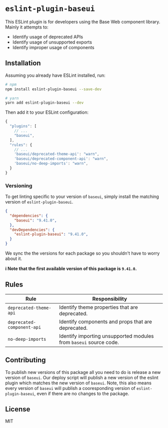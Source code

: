 # `eslint-plugin-baseui`

This ESLint plugin is for developers using the Base Web component library. Mainly it attempts to:

- Identify usage of deprecated APIs
- Identify usage of unsupported exports
- Identify improper usage of components

## Installation

Assuming you already have ESLint installed, run:

```sh
# npm
npm install eslint-plugin-baseui --save-dev

# yarn
yarn add eslint-plugin-baseui --dev
```

Then add it to your ESLint configuration:

```js
{
  "plugins": [
    // ...
    "baseui",
  ],
  "rules": {
    // ...
    'baseui/deprecated-theme-api': "warn",
    'baseui/deprecated-component-api': "warn",
    'baseui/no-deep-imports': "warn",
  }
}
```

### Versioning

To get linting specific to your version of `baseui`, simply install the matching version of `eslint-plugin-baseui`.

```json
{
  "dependencies": {
    "baseui": "9.41.0",
  },
  "devDependencies": {
    "eslint-plugin-baseui": "9.41.0",
  }
}
```

We sync the the versions for each package so you shouldn't have to worry about it.

**ℹ️ Note that the first available version of this package is `9.41.0`.**

## Rules

| Rule | Responsibility |
| --- | --- |
| `deprecated-theme-api` | Identify theme properties that are deprecated. |
| `deprecated-component-api` | Identify components and props that are deprecated. |
| `no-deep-imports` | Identify importing unsupported modules from `baseui` source code. |

## Contributing

To publish new versions of this package all you need to do is release a new version of `baseui`. Our deploy script will publish a new version of the eslint plugin which matches the new version of `baseui`. Note, this also means every version of `baseui` will publish a cooresponding version of `eslint-plugin-baseui`, even if there are no changes to the package.

## License

MIT
